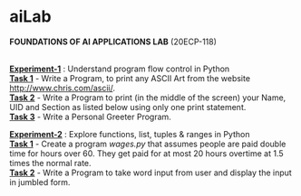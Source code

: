 # aiLab
<b>FOUNDATIONS OF AI APPLICATIONS LAB</b> (20ECP-118) <br> <br>

<b><a href = "https://github.com/aaryarajoju/cu-py/tree/main/Experiment-1">Experiment-1</a></b> : Understand program flow control in Python<br>
<b><a href = "https://github.com/aaryarajoju/cu-py/blob/main/Experiment-1/Exp-1_Task-1.py">Task 1</a></b> - Write a Program, to print any ASCII Art from the website http://www.chris.com/ascii/. <br>
<b><a href = "https://github.com/aaryarajoju/cu-py/blob/main/Experiment-1/Exp-1_Task-2.py">Task 2</a></b> - Write a Program to print (in the middle of the screen) your Name, UID and Section as listed below using only one print statement. <br>
<b><a href = "https://github.com/aaryarajoju/cu-py/blob/main/Experiment-1/Exp-1_Task-3.py">Task 3</a></b> - Write a Personal Greeter Program. <br>

<b><a href = "https://github.com/aaryarajoju/cu-py/tree/main/Experiment-2">Experiment-2</a></b> : Explore functions, list, tuples & ranges in Python<br>
<b><a href = "">Task 1</a></b> - Create a program <i>wages.py</i> that assumes people are paid double time for hours over 60. They get paid for at most 20 hours overtime at 1.5 times the normal rate. <br>
  <b><a href = "">Task 2</a></b> - Write a Program to take word input from user and display the input in jumbled form. <br>
